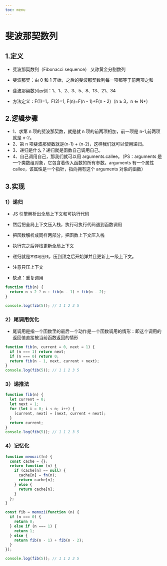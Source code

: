 ```yaml
---
toc: menu
---
```


# 斐波那契数列

## 1.定义

- 斐波那契数列（Fibonacci sequence） 又称黄金分割数列

- 斐波那契：由 0 和 1 开始，之后的斐波那契数列每一项都等于前两项之和

- 斐波那契数列示例：1、1、2、3、5、8、13、21、34

- 方法定义：F(1)=1，F(2)=1, F(n)=F(n - 1)+F(n - 2)（n ≥ 3，n ∈ N\*）

## 2.逻辑步骤

- 1、求第 n 项的斐波那契数，就是就 n 项的前两项相加，前一项是 n-1,前两项就是 n-2。
- 2、第 n 项斐波那契数就是(n-1) + (n-2)，这样我们就可以使用递归。
- 3、递归是什么？递归就是函数自己调用自己。
- 4、自己调用自己，那我们就可以用 arguments.callee。（PS：arguments 是一个类数组对象，它包含着传入函数的所有参数。arguments 有一个属性 callee，该属性是一个指针，指向拥有这个 arguments 对象的函数）

## 3.实现

### 1）递归

- JS 引擎解析出全局上下文和可执行代码
- 然后把全局上下文压入栈，执行可执行代码遇到函数调用
- 把函数解析成同样两部分，把函数上下文压入栈
- 执行完之后弹栈更新全局上下文
- 递归就是`不停地压栈`，压到顶之后开始弹并且更新上一级上下文。
- 注意只压上下文

- 缺点：重复调用

```js
function fib(n) {
  return n < 2 ? n : fib(n - 1) + fib(n - 2);
}

console.log(fib(5)); // 1 1 2 3 5
```

### 2）尾调用优化

- 尾调用是指一个函数里的最后一个动作是一个函数调用的情形：即这个调用的返回值直接被当前函数返回的情形

```js
function fib(n, current = 0, next = 1) {
  if (n === 1) return next;
  if (n === 0) return 0;
  return fib(n - 1, next, current + next);
}
console.log(fib(5)); // 1 1 2 3 5
```

### 3）递推法

```js
function fib(n) {
  let current = 0;
  let next = 1;
  for (let i = 0; i < n; i++) {
    [current, next] = [next, current + next];
  }
  return current;
}
console.log(fib(5)); // 1 1 2 3 5
```

### 4）记忆化

```js
function memozi(fn) {
  const cache = {};
  return function (n) {
    if (cache[n] == null) {
      cache[n] = fn(n);
      return cache[n];
    } else {
      return cache[n];
    }
  };
}

const fib = memozi(function (n) {
  if (n === 0) {
    return 0;
  } else if (n === 1) {
    return 1;
  } else {
    return fib(n - 1) + fib(n - 2);
  }
});

console.log(fib(5)); // 1 1 2 3 5
```
